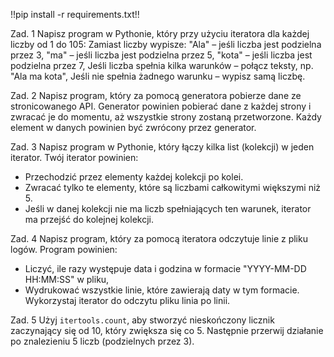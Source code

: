 !!pip install -r requirements.txt!!

Zad. 1
Napisz program w Pythonie, który przy użyciu iteratora dla każdej liczby od 1 do 105:
Zamiast liczby wypisze:
"Ala" – jeśli liczba jest podzielna przez 3,
"ma" – jeśli liczba jest podzielna przez 5,
"kota" – jeśli liczba jest podzielna przez 7,
Jeśli liczba spełnia kilka warunków – połącz teksty, np. "Ala ma kota",
Jeśli nie spełnia żadnego warunku – wypisz samą liczbę.

Zad. 2
Napisz program, który za pomocą generatora pobierze dane ze stronicowanego API.
Generator powinien pobierać dane z każdej strony i zwracać je do momentu, aż wszystkie strony zostaną przetworzone.
Każdy element w danych powinien być zwrócony przez generator.

Zad. 3
Napisz program w Pythonie, który łączy kilka list (kolekcji) w jeden iterator.
Twój iterator powinien:
- Przechodzić przez elementy każdej kolekcji po kolei.
- Zwracać tylko te elementy, które są liczbami całkowitymi większymi niż 5.
- Jeśli w danej kolekcji nie ma liczb spełniających ten warunek, iterator ma przejść do kolejnej kolekcji.

Zad. 4
Napisz program, który za pomocą iteratora odczytuje linie z pliku logów.
Program powinien:
- Liczyć, ile razy występuje data i godzina w formacie "YYYY-MM-DD HH:MM:SS" w pliku,
- Wydrukować wszystkie linie, które zawierają daty w tym formacie.
Wykorzystaj iterator do odczytu pliku linia po linii.

Zad. 5
Użyj `itertools.count`, aby stworzyć nieskończony licznik zaczynający się od 10,
który zwiększa się co 5.
Następnie przerwij działanie po znalezieniu 5 liczb (podzielnych przez 3).
